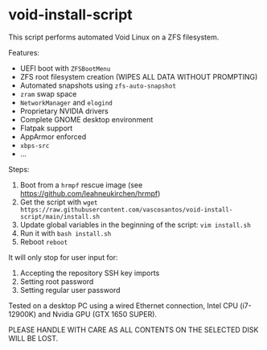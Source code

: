 # void-install-script

This script performs automated Void Linux on a ZFS filesystem.

Features:
- UEFI boot with `ZFSBootMenu`
- ZFS root filesystem creation (WIPES ALL DATA WITHOUT PROMPTING)
- Automated snapshots using `zfs-auto-snapshot`
- `zram` swap space
- `NetworkManager` and `elogind`
- Proprietary NVIDIA drivers
- Complete GNOME desktop environment
- Flatpak support
- AppArmor enforced
- `xbps-src`
- ...

Steps:
1. Boot from a `hrmpf` rescue image (see https://github.com/leahneukirchen/hrmpf)
2. Get the script with `wget https://raw.githubusercontent.com/vascosantos/void-install-script/main/install.sh`
3. Update global variables in the beginning of the script: `vim install.sh`
4. Run it with `bash install.sh`
5. Reboot `reboot`

It will only stop for user input for:
1. Accepting the repository SSH key imports
2. Setting root password
3. Setting regular user password

Tested on a desktop PC using a wired Ethernet connection, Intel CPU (i7-12900K) and Nvidia GPU (GTX 1650 SUPER). 

PLEASE HANDLE WITH CARE AS ALL CONTENTS ON THE SELECTED DISK WILL BE LOST.
